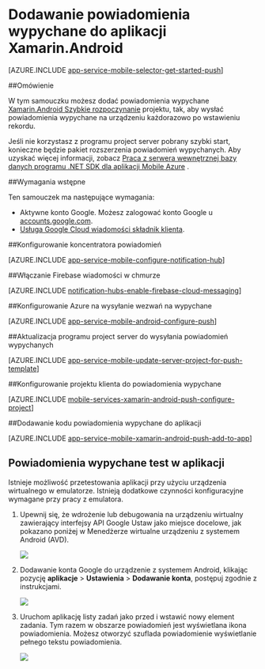 <properties
    pageTitle="Dodawanie powiadomień wypychanych do aplikacji Xamarin.Android | Azure aplikacji usługi"
    description="Dowiedz się, jak używać Azure aplikacji usługi i koncentratory powiadomienie Azure do wysyłania powiadomień wypychanych do aplikacji Xamarin.Android"
    services="app-service\mobile"
    documentationCenter="xamarin"
    authors="ysxu"
    manager="erikre"
    editor=""/>

<tags
    ms.service="app-service-mobile"
    ms.workload="mobile"
    ms.tgt_pltfrm="mobile-xamarin-android"
    ms.devlang="dotnet"
    ms.topic="article"
    ms.date="10/12/2016"
    ms.author="yuaxu"/>

# <a name="add-push-notifications-to-your-xamarinandroid-app"></a>Dodawanie powiadomienia wypychane do aplikacji Xamarin.Android

[AZURE.INCLUDE [app-service-mobile-selector-get-started-push](../../includes/app-service-mobile-selector-get-started-push.md)]

##<a name="overview"></a>Omówienie


W tym samouczku możesz dodać powiadomienia wypychane [Xamarin.Android Szybkie rozpoczynanie](app-service-mobile-windows-store-dotnet-get-started.md) projektu, tak, aby wysłać powiadomienia wypychane na urządzeniu każdorazowo po wstawieniu rekordu.

Jeśli nie korzystasz z programu project server pobrany szybki start, konieczne będzie pakiet rozszerzenia powiadomień wypychanych. Aby uzyskać więcej informacji, zobacz [Praca z serwera wewnętrznej bazy danych programu .NET SDK dla aplikacji Mobile Azure](app-service-mobile-dotnet-backend-how-to-use-server-sdk.md) .


##<a name="prerequisites"></a>Wymagania wstępne

Ten samouczek ma następujące wymagania:

+ Aktywne konto Google. Możesz zalogować konto Google u [accounts.google.com](http://go.microsoft.com/fwlink/p/?LinkId=268302).
+ [Usługa Google Cloud wiadomości składnik klienta](http://components.xamarin.com/view/GCMClient/).

##<a name="configure-hub"></a>Konfigurowanie koncentratora powiadomień

[AZURE.INCLUDE [app-service-mobile-configure-notification-hub](../../includes/app-service-mobile-configure-notification-hub.md)]

##<a id="register"></a>Włączanie Firebase wiadomości w chmurze

[AZURE.INCLUDE [notification-hubs-enable-firebase-cloud-messaging](../../includes/notification-hubs-enable-firebase-cloud-messaging.md)]

##<a name="configure-azure-to-send-push-requests"></a>Konfigurowanie Azure na wysyłanie wezwań na wypychane

[AZURE.INCLUDE [app-service-mobile-android-configure-push](../../includes/app-service-mobile-android-configure-push-for-firebase.md)]

##<a id="update-server"></a>Aktualizacja programu project server do wysyłania powiadomień wypychanych

[AZURE.INCLUDE [app-service-mobile-update-server-project-for-push-template](../../includes/app-service-mobile-update-server-project-for-push-template.md)]

##<a id="configure-app"></a>Konfigurowanie projektu klienta do powiadomienia wypychane

[AZURE.INCLUDE [mobile-services-xamarin-android-push-configure-project](../../includes/mobile-services-xamarin-android-push-configure-project.md)]

##<a id="add-push"></a>Dodawanie kodu powiadomienia wypychane do aplikacji

[AZURE.INCLUDE [app-service-mobile-xamarin-android-push-add-to-app](../../includes/app-service-mobile-xamarin-android-push-add-to-app.md)]

## <a name="test"></a>Powiadomienia wypychane test w aplikacji

Istnieje możliwość przetestowania aplikacji przy użyciu urządzenia wirtualnego w emulatorze. Istnieją dodatkowe czynności konfiguracyjne wymagane przy pracy z emulatora.

1. Upewnij się, że wdrożenie lub debugowania na urządzeniu wirtualny zawierający interfejsy API Google Ustaw jako miejsce docelowe, jak pokazano poniżej w Menedżerze wirtualne urządzeniu z systemem Android (AVD).

    ![](./media/app-service-mobile-xamarin-android-get-started-push/google-apis-avd-settings.png)

2. Dodawanie konta Google do urządzenie z systemem Android, klikając pozycję **aplikacje** > **Ustawienia** > **Dodawanie konta**, postępuj zgodnie z instrukcjami.

    ![](./media/app-service-mobile-xamarin-android-get-started-push/add-google-account.png)

3. Uruchom aplikację listy zadań jako przed i wstawić nowy element zadania. Tym razem w obszarze powiadomień jest wyświetlana ikona powiadomienia. Możesz otworzyć szuflada powiadomienie wyświetlanie pełnego tekstu powiadomienia.

    ![](./media/app-service-mobile-xamarin-android-get-started-push/android-notifications.png)


<!-- URLs. -->
[Xamarin.Android quick start]: app-service-mobile-xamarin-android-get-started.md
[Google Cloud Messaging Client Component]: http://components.xamarin.com/view/GCMClient/
[Azure Mobile Services Component]: http://components.xamarin.com/view/azure-mobile-services/
